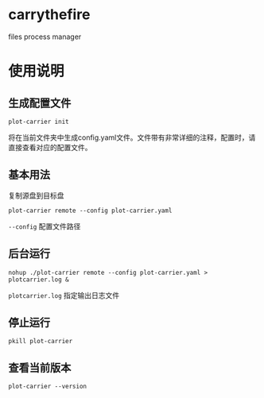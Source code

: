 # carrythefire
files process manager

# 使用说明

## 生成配置文件

```
plot-carrier init
```
将在当前文件夹中生成config.yaml文件。文件带有非常详细的注释，配置时，请直接查看对应的配置文件。

## 基本用法

复制源盘到目标盘

```
plot-carrier remote --config plot-carrier.yaml
```
`--config` 配置文件路径

## 后台运行

```
nohup ./plot-carrier remote --config plot-carrier.yaml > plotcarrier.log &
```

`plotcarrier.log` 指定输出日志文件


## 停止运行

```
pkill plot-carrier
```

## 查看当前版本

```
plot-carrier --version
```